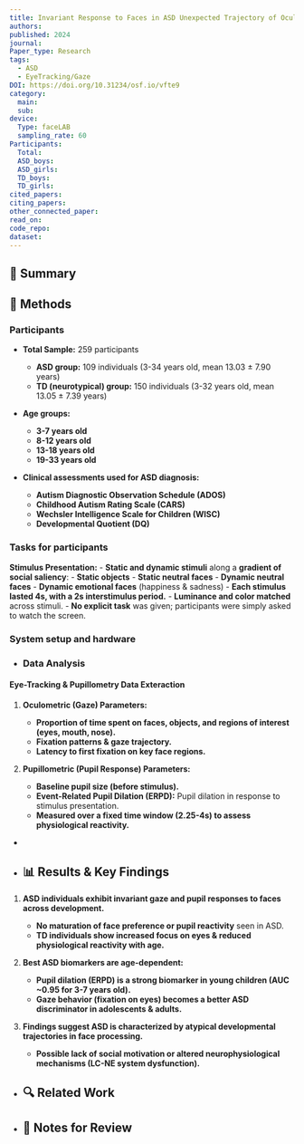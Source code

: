```yaml
---
title: Invariant Response to Faces in ASD Unexpected Trajectory of Oculo Pupillometric Biomarkers from Childhood to Adulthood
authors: 
published: 2024
journal: 
Paper_type: Research
tags:
  - ASD
  - EyeTracking/Gaze
DOI: https://doi.org/10.31234/osf.io/vfte9
category:
  main: 
  sub: 
device:
  Type: faceLAB
  sampling_rate: 60
Participants:
  Total: 
  ASD_boys: 
  ASD_girls: 
  TD_boys: 
  TD_girls: 
cited_papers: 
citing_papers: 
other_connected_paper: 
read_on: 
code_repo: 
dataset:
---
```



## 📌 Summary


## 🔬 Methods 
### Participants

- **Total Sample:** 259 participants
    
    - **ASD group:** 109 individuals (3-34 years old, mean 13.03 ± 7.90 years)
    - **TD (neurotypical) group:** 150 individuals (3-32 years old, mean 13.05 ± 7.39 years)
- **Age groups:**
    
    - **3-7 years old**
    - **8-12 years old**
    - **13-18 years old**
    - **19-33 years old**
- **Clinical assessments used for ASD diagnosis:**
    
    - **Autism Diagnostic Observation Schedule (ADOS)**
    - **Childhood Autism Rating Scale (CARS)**
    - **Wechsler Intelligence Scale for Children (WISC)**
    - **Developmental Quotient (DQ)**

### Tasks for participants

**Stimulus Presentation:**
    - **Static and dynamic stimuli** along a **gradient of social saliency**:
        - **Static objects**
        - **Static neutral faces**
        - **Dynamic neutral faces**
        - **Dynamic emotional faces** (happiness & sadness)
    - **Each stimulus lasted 4s, with a 2s interstimulus period.**
    - **Luminance and color matched** across stimuli.
    - **No explicit task** was given; participants were simply asked to watch the screen.
    
### System setup and hardware

- ### Data Analysis

#### Eye-Tracking & Pupillometry Data Exteraction

1. **Oculometric (Gaze) Parameters:**
    
    - **Proportion of time spent on faces, objects, and regions of interest (eyes, mouth, nose).**
    - **Fixation patterns & gaze trajectory.**
    - **Latency to first fixation on key face regions.**
2. **Pupillometric (Pupil Response) Parameters:**
    
    - **Baseline pupil size (before stimulus).**
    - **Event-Related Pupil Dilation (ERPD):** Pupil dilation in response to stimulus presentation.
    - **Measured over a fixed time window (2.25-4s) to assess physiological reactivity.**
- 
- ## 📊 Results & Key Findings 


1. **ASD individuals exhibit invariant gaze and pupil responses to faces across development.**
    
    - **No maturation of face preference or pupil reactivity** seen in ASD.
    - **TD individuals show increased focus on eyes & reduced physiological reactivity with age.**
2. **Best ASD biomarkers are age-dependent:**
    
    - **Pupil dilation (ERPD) is a strong biomarker in young children (AUC ~0.95 for 3-7 years old).**
    - **Gaze behavior (fixation on eyes) becomes a better ASD discriminator in adolescents & adults.**
3. **Findings suggest ASD is characterized by atypical developmental trajectories in face processing.**
    
    - **Possible lack of social motivation or altered neurophysiological mechanisms (LC-NE system dysfunction).**


- ## 🔍 Related Work 



- ## 📝 Notes for Review 
